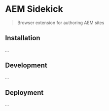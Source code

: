 # AEM Sidekick

> Browser extension for authoring AEM sites

## Installation

...

## Development

...

## Deployment

...